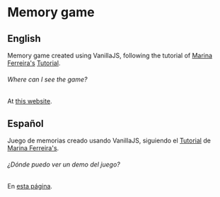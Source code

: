# Memory game

## English
Memory game created using VanillaJS, following the tutorial of 
[Marina Ferreira's](https://github.com/marina-ferreira) [Tutorial](https://marina-ferreira.github.io/tutorials/js/memory-game/).
###### Where can I see the game?
At [this website](https://suga0828.github.io/Memory-game/).

## Español
Juego de memorias creado usando VanillaJS, siguiendo el [Tutorial](https://marina-ferreira.github.io/tutorials/js/memory-game/) de [Marina Ferreira's](https://github.com/marina-ferreira).
###### ¿Dónde puedo ver un demo del juego?
En [esta página](https://suga0828.github.io/Memory-game/).
